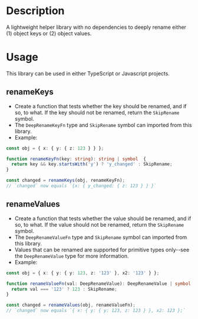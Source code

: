 # Description
A lightweight helper library with no dependencies to deeply rename either (1) object keys or (2) object values.

# Usage
This library can be used in either TypeScript or Javascript projects.

## renameKeys
* Create a function that tests whether the key should be renamed, and if so, to what. If the key should not be renamed, return the `SkipRename` symbol.
* The `DeepRenameKeyFn` type and `SkipRename` symbol can imported from this library.
* Example:

```typescript
const obj = { x: { y: { z: 123 } } };

function renameKeyFn(key: string): string | symbol  {
  return key && key.startsWith('y') ? 'y_changed' : SkipRename;
}

const changed = renameKeys(obj, renameKeyFn);
// `changed` now equals `{x: { y_changed: { z: 123 } } }`
```

## renameValues
* Create a function that tests whether the value should be renamed, and if so, to what. If the value should not be renamed, return the `SkipRename` symbol.
* The `DeepRenameValueFn` type and `SkipRename` symbol can imported from this library.
* Values that can be renamed are supported for primitive types only--see the `DeepRenameValue` type for more information.
* Example:

```typescript
const obj = { x: { y: { y: 123, z: '123' }, x2: '123' } };

function renameValueFn(val: DeepRenameValue): DeepRenameValue | symbol {
  return val === '123' ? 123 : SkipRename;
}

const changed = renameValues(obj, renameValueFn);
// `changed` now equals `{ x: { y: { y: 123, z: 123 } }, x2: 123 };`
```